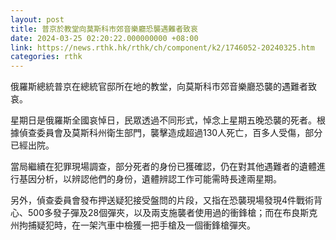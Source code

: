 ```yaml
---
layout: post
title: 普京於教堂向莫斯科市郊音樂廳恐襲遇難者致哀
date: 2024-03-25 02:20:22.000000000 +08:00
link: https://news.rthk.hk/rthk/ch/component/k2/1746052-20240325.htm
categories: rthk
---
```


俄羅斯總統普京在總統官邸所在地的教堂，向莫斯科市郊音樂廳恐襲的遇難者致哀。

星期日是俄羅斯全國哀悼日，民眾透過不同形式，悼念上星期五晚恐襲的死者。根據偵查委員會及莫斯科州衛生部門，襲擊造成超過130人死亡，百多人受傷，部分已經出院。

當局繼續在犯罪現場調查，部分死者的身份已獲確認，仍在對其他遇難者的遺體進行基因分析，以辨認他們的身份，遺體辨認工作可能需時長達兩星期。

另外，偵查委員會發布押送疑犯接受盤問的片段，又指在恐襲現場發現4件戰術背心、500多發子彈及28個彈夾，以及兩支施襲者使用過的衝鋒槍；而在布良斯克州拘捕疑犯時，在一架汽車中檢獲一把手槍及一個衝鋒槍彈夾。
